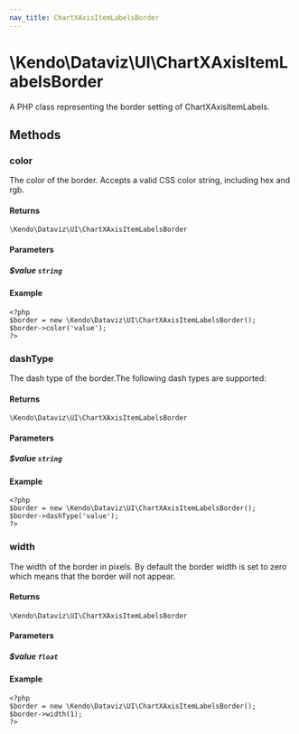 ```yaml
---
nav_title: ChartXAxisItemLabelsBorder
---
```


# \Kendo\Dataviz\UI\ChartXAxisItemLabelsBorder

A PHP class representing the border setting of ChartXAxisItemLabels.


## Methods

### color
The color of the border. Accepts a valid CSS color string, including hex and rgb.

#### Returns
`\Kendo\Dataviz\UI\ChartXAxisItemLabelsBorder`

#### Parameters

##### $value `string`



#### Example 
    <?php
    $border = new \Kendo\Dataviz\UI\ChartXAxisItemLabelsBorder();
    $border->color('value');
    ?>

### dashType
The dash type of the border.The following dash types are supported:

#### Returns
`\Kendo\Dataviz\UI\ChartXAxisItemLabelsBorder`

#### Parameters

##### $value `string`



#### Example 
    <?php
    $border = new \Kendo\Dataviz\UI\ChartXAxisItemLabelsBorder();
    $border->dashType('value');
    ?>

### width
The width of the border in pixels. By default the border width is set to zero which means that the border will not appear.

#### Returns
`\Kendo\Dataviz\UI\ChartXAxisItemLabelsBorder`

#### Parameters

##### $value `float`



#### Example 
    <?php
    $border = new \Kendo\Dataviz\UI\ChartXAxisItemLabelsBorder();
    $border->width(1);
    ?>

